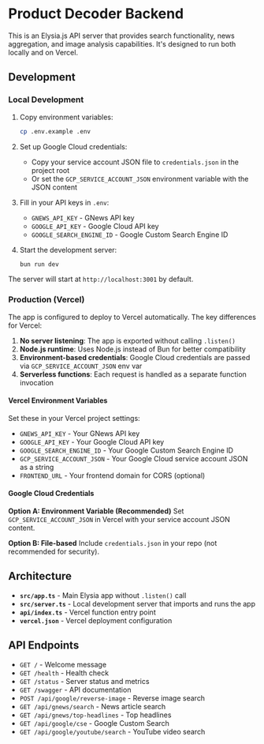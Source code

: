 <!--
  Copyright 2025 Product Decoder
 
  Licensed under the Apache License, Version 2.0 (the "License");
  you may not use this file except in compliance with the License.
  You may obtain a copy of the License at
 
      http://www.apache.org/licenses/LICENSE-2.0
 
  Unless required by applicable law or agreed to in writing, software
  distributed under the License is distributed on an "AS IS" BASIS,
  WITHOUT WARRANTIES OR CONDITIONS OF ANY KIND, either express or implied.
  See the License for the specific language governing permissions and
  limitations under the License.
-->

# Product Decoder Backend

This is an Elysia.js API server that provides search functionality, news aggregation, and image analysis capabilities. It's designed to run both locally and on Vercel.

## Development

### Local Development

1. Copy environment variables:
   ```bash
   cp .env.example .env
   ```

2. Set up Google Cloud credentials:
   - Copy your service account JSON file to `credentials.json` in the project root
   - Or set the `GCP_SERVICE_ACCOUNT_JSON` environment variable with the JSON content

3. Fill in your API keys in `.env`:
   - `GNEWS_API_KEY` - GNews API key
   - `GOOGLE_API_KEY` - Google Cloud API key  
   - `GOOGLE_SEARCH_ENGINE_ID` - Google Custom Search Engine ID

4. Start the development server:
   ```bash
   bun run dev
   ```

The server will start at `http://localhost:3001` by default.

### Production (Vercel)

The app is configured to deploy to Vercel automatically. The key differences for Vercel:

1. **No server listening**: The app is exported without calling `.listen()`
2. **Node.js runtime**: Uses Node.js instead of Bun for better compatibility
3. **Environment-based credentials**: Google Cloud credentials are passed via `GCP_SERVICE_ACCOUNT_JSON` env var
4. **Serverless functions**: Each request is handled as a separate function invocation

#### Vercel Environment Variables

Set these in your Vercel project settings:

- `GNEWS_API_KEY` - Your GNews API key
- `GOOGLE_API_KEY` - Your Google Cloud API key
- `GOOGLE_SEARCH_ENGINE_ID` - Your Google Custom Search Engine ID
- `GCP_SERVICE_ACCOUNT_JSON` - Your Google Cloud service account JSON as a string
- `FRONTEND_URL` - Your frontend domain for CORS (optional)

#### Google Cloud Credentials

**Option A: Environment Variable (Recommended)**
Set `GCP_SERVICE_ACCOUNT_JSON` in Vercel with your service account JSON content.

**Option B: File-based**
Include `credentials.json` in your repo (not recommended for security).

## Architecture

- **`src/app.ts`** - Main Elysia app without `.listen()` call
- **`src/server.ts`** - Local development server that imports and runs the app
- **`api/index.ts`** - Vercel function entry point
- **`vercel.json`** - Vercel deployment configuration

## API Endpoints

- `GET /` - Welcome message
- `GET /health` - Health check
- `GET /status` - Server status and metrics
- `GET /swagger` - API documentation
- `POST /api/google/reverse-image` - Reverse image search
- `GET /api/gnews/search` - News article search
- `GET /api/gnews/top-headlines` - Top headlines
- `GET /api/google/cse` - Google Custom Search
- `GET /api/google/youtube/search` - YouTube video search
